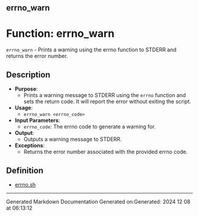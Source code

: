 ## errno_warn
# Function: errno_warn
 `errno_warn` - Prints a warning using the errno function to STDERR and returns the error number.
## Description
- **Purpose**: 
  - Prints a warning message to STDERR using the `errno` function and sets the return code. It will report the error without exiting the script.
- **Usage**: 
  - `errno_warn <errno_code>`
- **Input Parameters**: 
  - `errno_code`: The errno code to generate a warning for.
- **Output**: 
  - Outputs a warning message to STDERR.
- **Exceptions**: 
  - Returns the error number associated with the provided errno code.
## Definition
* [errno.sh](/docs/shdoc/bin/shinclude/errno_sh.md)

---
Generated Markdown Documentation
Generated on:Generated: 2024 12 08 at 06:13:12
